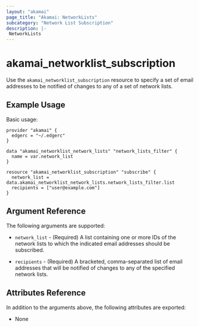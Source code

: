```yaml
---
layout: "akamai"
page_title: "Akamai: NetworkLists"
subcategory: "Network List Subscription"
description: |-
 NetworkLists
---
```


# akamai_networklist_subscription

Use the `akamai_networklist_subscription` resource to specify a set of email addresses to be notified of changes to any
of a set of network lists.

## Example Usage

Basic usage:

```hcl
provider "akamai" {
  edgerc = "~/.edgerc"
}

data "akamai_networklist_network_lists" "network_lists_filter" {
  name = var.network_list
}

resource "akamai_networklist_subscription" "subscribe" {
  network_list = data.akamai_networklist_network_lists.network_lists_filter.list
  recipients = ["user@example.com"]
}
```

## Argument Reference

The following arguments are supported:

* `network_list` - (Required) A list containing one or more IDs of the network lists to which the indicated email
  addresses should be subscribed.

* `recipients` - (Required) A bracketed, comma-separated list of email addresses that will be notified of changes to any
  of the specified network lists.

## Attributes Reference

In addition to the arguments above, the following attributes are exported:

* None

